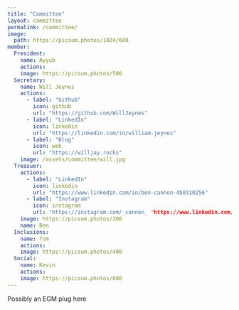 ```yaml
---
title: "Committee"
layout: committee
permalink: /committee/
image: 
  path: https://picsum.photos/1024/600
member: 
  President:
    name: Ayyub
    actions:
    image: https://picsum.photos/500
  Secretary:
    name: Will Jeynes
    actions:
      - label: "Github"
        icon: github
        url: "https://github.com/WillJeynes"
      - label: "LinkedIn"
        icon: linkedin
        url: "https://linkedin.com/in/william-jeynes"
      - label: "Blog"
        icon: web
        url: "https://willjay.rocks"
    image: /assets/committee/will.jpg
  Treasuer:
    actions:
      - label: "LinkedIn"
        icon: linkedin
        url: "https://www.linkedin.com/in/ben-cannon-4b0310256"
      - label: "Instagram"
        icon: instagram
        url: "https://instagram.com/_cannon_ "https://www.linkedin.com/in/ben-cannon-4b0310256"
    image: https://picsum.photos/300
    name: Ben
  Inclusions:
    name: Tom
    actions:
    image: https://picsum.photos/400
  Social:
    name: Kevin
    actions:
    image: https://picsum.photos/600
---
```

Possibly an EGM plug here